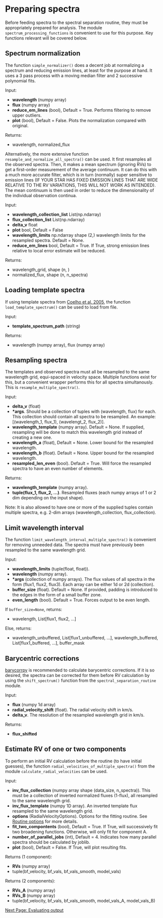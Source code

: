 # Preparing spectra
Before feeding spectra to the spectral separation routine, they must be appropriately prepared for analysis. The module `spectrum_processing_functions` is convenient to use for this purpose. Key functions relevant will be covered below.

## Spectrum normalization
The function `simple_normalizer()` does a decent job at normalizing a spectrum and reducing emission lines, at least for the purpose at hand. It uses a 3 pass process with a moving median filter and 2 successive polynomial fits.

Input:
- **wavelength** (numpy array)
- **flux** (numpy array)
- **reduce_em_lines** (bool), Default = True. Performs filtering to remove upper outliers.
- **plot** (bool), Default = False. Plots the normalization compared with original.

Returns:
- wavelength, normalized_flux

Alternatively, the more extensive function `resample_and_normalize_all_spectra()` can be used. It first resamples all 
the observed spectra. Then, it makes a mean spectrum (ignoring RVs) to get a first-order measurement of the average 
continuum. It can do this with a much more accurate filter, which is in turn (normally) super sensitive to emission
lines (IF YOUR STAR HAS FIXED EMISSION LINES THAT ARE WIDE RELATIVE TO THE RV VARIATIONS, THIS WILL NOT WORK AS INTENDED).
The mean continuum is then used in order to reduce the dimensionality of the individual observation continua.

Input:
- **wavelength_collection_list** List(np.ndarray)
- **flux_collection_list** List(np.ndarray)
- **delta_v** float
- **plot** bool, Default = False
- **wavelength_limits** np.ndarray shape (2,) wavelength limits for the resampled spectra. Default = None.
- **reduce_em_lines** bool, Default = True. If True, strong emission lines relative to local error estimate will be reduced.

Returns:
- wavelength_grid, shape (n, )
- normalized_flux, shape (n, n_spectra)

## Loading template spectra
If using template spectra from [Coelho et al. 2005](https://www.aanda.org/articles/aa/pdf/2005/44/aa3511-05.pdf), the function `load_template_spectrum()` can be used to load from file.

Input:
- **template_spectrum_path** (string)

Returns:
- wavelength (numpy array), flux (numpy array)

## Resampling spectra
The templates and observed spectra must all be resampled to the same wavelength grid, equi-spaced in velocity space. Multiple functions exist for this, but a convenient wrapper performs this for all spectra simultanously. This is `resample_multiple_spectra()`.

Input:
- **delta_v** (float)
- **\*args**. Should be a collection of tuples with (wavelength, flux) for each. This collection should contain all spectra to be resampled. An example: \[(wavelength_1, flux_1), (wavelengt_2, flux_2)\].
- **wavelength_template** (numpy array). Default = None. If supplied, resampling will be done to match this wavelength grid instead of creating a new one.
- **wavelength_a** (float), Default = None. Lower bound for the resampled wavelength.
- **wavelength_b** (float). Default = None. Upper bound for the resampled wavelength.
- **resampled_len_even** (bool). Default = True. Will force the resampled spectra to have an even number of elements.

Returns:
- **wavelength_template** (numpy array).
- **tuple(flux_1, flux_2, ...)**. Resampled fluxes (each numpy arrays of 1 or 2 dim depending on the input shape).

Note: It is also allowed to have one or more of the supplied tuples contain multiple spectra, e.g. 2-dim arrays (wavelength_collection, flux_collection).

## Limit wavelength interval
The function `limit_wavelength_interval_multiple_spectra()` is convenient for removing unneeded data. The spectra must have previously been resampled to the same wavelength grid.

Input:
- **wavelength_limits** (tuple(float, float)). 
- **wavelength** (numpy array).
- **\*args** (collection of numpy arrays). The flux values of all spectra in the form (flux1, flux2, flux3). Each array can be either 1d or 2d (collection).
- **buffer_size** (float). Default = None. If provided, padding is introduced to the edges in the form of a small buffer zone.
- **even_length** (bool). Default = True. Forces output to be even length.

If `buffer_size=None`, returns:
- wavelength, List\[flux1, flux2, ...\]

Else, returns:
- wavelength_unbuffered, List\[flux1_unbuffered, ...\], wavelength_buffered, List\[flux1_buffered, ...\], buffer_mask

## Barycentric corrections
[barycorrpy](https://pypi.org/project/barycorrpy/) is recommended to calculate barycentric corrections. If it is so desired, the spectra can be corrected for them before RV calculation by using the `shift_spectrum()` function from the `spectral_separation_routine` module.

Input:
- **flux** (numpy 1d array)
- **radial_velocity_shift** (float). The radial velocity shift in km/s.
- **delta_v**. The resolution of the resampled wavelength grid in km/s.

Returns:
- **flux_shifted**

## Estimate RV of one or two components
To perform an initial RV calculation before the routine (to have initial guesses), the function `radial_velocities_of_multiple_spectra()` from the module `calculate_radial_velocities` can be used.

Input:
- **inv_flux_collection** (numpy array shape (data_size, n_spectra)). This must be a collection of inverted normalized fluxes (1-flux), all resampled to the same wavelength grid.
- **inv_flux_template** (numpy 1D array). An inverted template flux resampled to the same wavelength grid.
- **options** (RadialVelocityOptions). Options for the fitting routine. See [Routine options](routine_options) for more details.
- **fit_two_compontents** (bool), Default = True. If True, will successively fit two broadening functions. Otherwise, will only fit for component A.
- **number_of_parallel_jobs** (int), Default = 4. Indicates how many parallel spectra should be calculated by joblib.
- **plot** (bool), Default = False. If True, will plot resulting fits.

Returns (1 component):
- **RVs** (numpy array)
- tuple(bf_velocity, bf_vals, bf_vals_smooth, model_vals)

Returns (2 components):
- **RVs_A** (numpy array)
- **RVs_B** (numpy array)
- tuple(bf_velocity, bf_vals, bf_vals_smooth, model_vals_A, model_vals_B)

[Next Page: Evaluating output](evaluate)